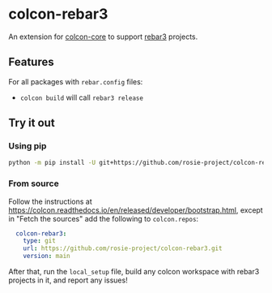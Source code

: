 # colcon-rebar3

An extension for [colcon-core](https://github.com/colcon/colcon-core) to support [rebar3](https://rebar3.readme.io/) projects.

## Features

For all packages with `rebar.config` files:

- `colcon build` will call `rebar3 release`

## Try it out

### Using pip

```bash
python -m pip install -U git+https://github.com/rosie-project/colcon-rebar3.git
```

### From source

Follow the instructions at https://colcon.readthedocs.io/en/released/developer/bootstrap.html, except in "Fetch the sources" add the following to `colcon.repos`:

```yaml
  colcon-rebar3:
    type: git
    url: https://github.com/rosie-project/colcon-rebar3.git
    version: main
```

After that, run the `local_setup` file, build any colcon workspace with rebar3 projects in it, and report any issues!
